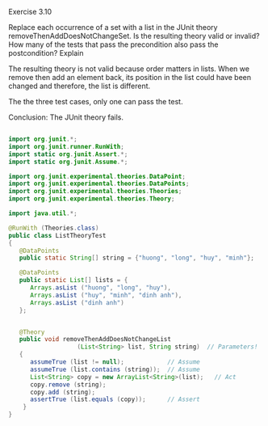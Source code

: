 Exercise 3.10

Replace each occurrence of a set with a list in the JUnit theory removeThenAddDoesNotChangeSet. Is the resulting theory valid or invalid? How many of the tests that pass the precondition also pass the postcondition? Explain

The resulting theory is not valid because order matters in lists. When we remove then add an element back, its position in the list could have been changed and therefore, the list is different.

The the three test cases, only one can pass the test.

Conclusion: The JUnit theory fails.

```Java

import org.junit.*;
import org.junit.runner.RunWith;
import static org.junit.Assert.*;
import static org.junit.Assume.*;

import org.junit.experimental.theories.DataPoint;
import org.junit.experimental.theories.DataPoints;
import org.junit.experimental.theories.Theories;
import org.junit.experimental.theories.Theory;

import java.util.*;

@RunWith (Theories.class)
public class ListTheoryTest
{
   @DataPoints
   public static String[] string = {"huong", "long", "huy", "minh"};

   @DataPoints
   public static List[] lists = {
      Arrays.asList ("huong", "long", "huy"),
      Arrays.asList ("huy", "minh", "dinh anh"),
      Arrays.asList ("dinh anh")
   };


   @Theory
   public void removeThenAddDoesNotChangeList
                   (List<String> list, String string)  // Parameters!
   {
      assumeTrue (list != null);            // Assume
      assumeTrue (list.contains (string));  // Assume
      List<String> copy = new ArrayList<String>(list);   // Act
      copy.remove (string);                       
      copy.add (string);
      assertTrue (list.equals (copy));      // Assert
    }
}
```